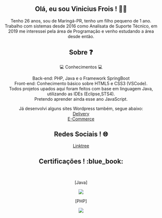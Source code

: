 <h2 align="center">Olá, eu sou Vinicius Frois ! 👨‍💻 </h2>
<p align="center">Tenho 26 anos, sou de Maringá-PR, tenho um filho pequeno de 1 ano.<br>Trabalho com sistemas desde 2016 como Analisata de Suporte Técnico, em 2019 me interessei pela área de Programação e venho estudando a área desde então.</p>

<h2 align="center"> Sobre ❓</h2>
<p align="center">💻 Conhecimentos 💻</p>
<p align="center">Back-end: PHP, Java e o Framework SpringBoot<br>
Front-end: Conhecimento básico sobre HTML5 e CSS3 (VSCode).<br>
Todos projetos upados aqui foram feitos com base em linguagem Java, utilizando as IDEs (Eclipse,STS4).<br>
Pretendo aprender  ainda esse ano JavaScript.<br>
<p align="center">Já desenvolvi alguns sites Wordpress também, segue abaixo:<br>
<a href="https://rangobomdelivery.com.br/">Delivery</a><br>
<a href="https://uzzemarte.com.br/">E-Commerce</a></p>

<h2 align="center">Redes Sociais ! 🌐</h2>
<p align="center"><a href="https://linktr.ee/vinifrois">Linktree</a></p>




<h2 align="center">Certificações ! :blue_book:</h2><br>
<p align="center">[Java]</p>
<p align="center"><image src="Capturar.jpg"></p>
  <p align="center">[PHP]</p>
<p align="center"><image src="Capturar2.jpg"></p>
